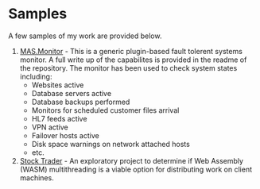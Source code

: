 # Samples

A few samples of my work are provided below.

1. [MAS.Monitor](https://github.com/Michael-Stoner) - This is a generic plugin-based fault tolerent systems monitor.  A full write up of the capabilites is provided in the readme of the repository.  The monitor has been used to check system states including:
    - Websites active
    - Database servers active
    - Database backups performed
    - Monitors for scheduled customer files arrival
    - HL7 feeds active
    - VPN active
    - Failover hosts active
    - Disk space warnings on network attached hosts
    - etc.
3. [Stock Trader](https://github.com/Michael-Stoner/StockTrader) - An exploratory project to determine if Web Assembly (WASM) multithreading is a viable option for distributing work on client machines.
